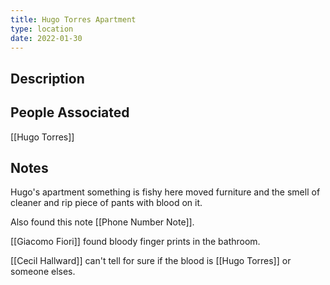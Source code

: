 ```yaml
---
title: Hugo Torres Apartment
type: location
date: 2022-01-30
---
```

## Description

## People Associated
[[Hugo Torres]]
## Notes
Hugo's apartment something is fishy here moved furniture and the smell of cleaner and rip piece of pants with blood on it.

Also found this note [[Phone Number Note]].

[[Giacomo Fiori]] found bloody finger prints in the bathroom.

[[Cecil Hallward]] can't tell for sure if the blood is [[Hugo Torres]] or someone elses.
